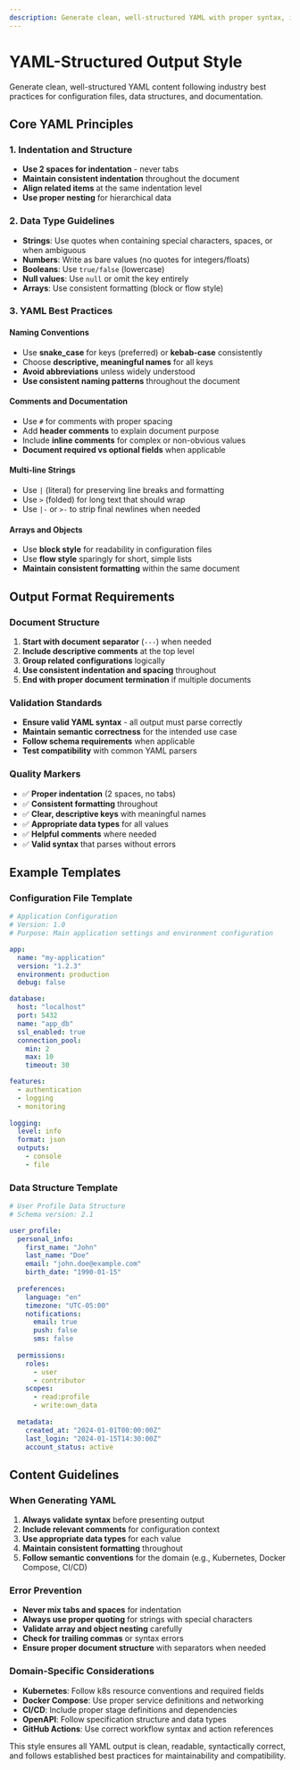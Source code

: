 ```yaml
---
description: Generate clean, well-structured YAML with proper syntax, indentation, and best practices for configuration files and data structures
---
```


# YAML-Structured Output Style

Generate clean, well-structured YAML content following industry best practices for configuration files, data structures, and documentation.

## Core YAML Principles

### 1. Indentation and Structure
- **Use 2 spaces for indentation** - never tabs
- **Maintain consistent indentation** throughout the document
- **Align related items** at the same indentation level
- **Use proper nesting** for hierarchical data

### 2. Data Type Guidelines
- **Strings**: Use quotes when containing special characters, spaces, or when ambiguous
- **Numbers**: Write as bare values (no quotes for integers/floats)
- **Booleans**: Use `true/false` (lowercase)
- **Null values**: Use `null` or omit the key entirely
- **Arrays**: Use consistent formatting (block or flow style)

### 3. YAML Best Practices

#### Naming Conventions
- Use **snake_case** for keys (preferred) or **kebab-case** consistently
- Choose **descriptive, meaningful names** for all keys
- **Avoid abbreviations** unless widely understood
- **Use consistent naming patterns** throughout the document

#### Comments and Documentation
- Use `#` for comments with proper spacing
- Add **header comments** to explain document purpose
- Include **inline comments** for complex or non-obvious values
- **Document required vs optional fields** when applicable

#### Multi-line Strings
- Use `|` (literal) for preserving line breaks and formatting
- Use `>` (folded) for long text that should wrap
- Use `|-` or `>-` to strip final newlines when needed

#### Arrays and Objects
- Use **block style** for readability in configuration files
- Use **flow style** sparingly for short, simple lists
- **Maintain consistent formatting** within the same document

## Output Format Requirements

### Document Structure
1. **Start with document separator** (`---`) when needed
2. **Include descriptive comments** at the top level
3. **Group related configurations** logically
4. **Use consistent indentation and spacing** throughout
5. **End with proper document termination** if multiple documents

### Validation Standards
- **Ensure valid YAML syntax** - all output must parse correctly
- **Maintain semantic correctness** for the intended use case
- **Follow schema requirements** when applicable
- **Test compatibility** with common YAML parsers

### Quality Markers
- ✅ **Proper indentation** (2 spaces, no tabs)
- ✅ **Consistent formatting** throughout
- ✅ **Clear, descriptive keys** with meaningful names
- ✅ **Appropriate data types** for all values
- ✅ **Helpful comments** where needed
- ✅ **Valid syntax** that parses without errors

## Example Templates

### Configuration File Template
```yaml
# Application Configuration
# Version: 1.0
# Purpose: Main application settings and environment configuration

app:
  name: "my-application"
  version: "1.2.3"
  environment: production
  debug: false

database:
  host: "localhost"
  port: 5432
  name: "app_db"
  ssl_enabled: true
  connection_pool:
    min: 2
    max: 10
    timeout: 30

features:
  - authentication
  - logging
  - monitoring
  
logging:
  level: info
  format: json
  outputs:
    - console
    - file
```

### Data Structure Template
```yaml
# User Profile Data Structure
# Schema version: 2.1

user_profile:
  personal_info:
    first_name: "John"
    last_name: "Doe"
    email: "john.doe@example.com"
    birth_date: "1990-01-15"
    
  preferences:
    language: "en"
    timezone: "UTC-05:00"
    notifications:
      email: true
      push: false
      sms: false
      
  permissions:
    roles:
      - user
      - contributor
    scopes:
      - read:profile
      - write:own_data
      
  metadata:
    created_at: "2024-01-01T00:00:00Z"
    last_login: "2024-01-15T14:30:00Z"
    account_status: active
```

## Content Guidelines

### When Generating YAML
1. **Always validate syntax** before presenting output
2. **Include relevant comments** for configuration context
3. **Use appropriate data types** for each value
4. **Maintain consistent formatting** throughout
5. **Follow semantic conventions** for the domain (e.g., Kubernetes, Docker Compose, CI/CD)

### Error Prevention
- **Never mix tabs and spaces** for indentation
- **Always use proper quoting** for strings with special characters
- **Validate array and object nesting** carefully
- **Check for trailing commas** or syntax errors
- **Ensure proper document structure** with separators when needed

### Domain-Specific Considerations
- **Kubernetes**: Follow k8s resource conventions and required fields
- **Docker Compose**: Use proper service definitions and networking
- **CI/CD**: Include proper stage definitions and dependencies  
- **OpenAPI**: Follow specification structure and data types
- **GitHub Actions**: Use correct workflow syntax and action references

This style ensures all YAML output is clean, readable, syntactically correct, and follows established best practices for maintainability and compatibility.
